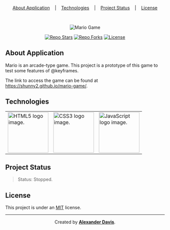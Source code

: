 <p align="center">
<a href="#about-application">About Application</a>
&nbsp;&nbsp;&nbsp;|&nbsp;&nbsp;&nbsp;
<a href="#technologies">Technologies</a>
&nbsp;&nbsp;&nbsp;|&nbsp;&nbsp;&nbsp;
<a href="#project-status">Project Status</a>
&nbsp;&nbsp;&nbsp;|&nbsp;&nbsp;&nbsp;
<a href="#license">License</a>
</p>

</br>

<p align="center">
  <img src="https://github.com/shunny2/mario-game/assets/72872854/2442afc0-7703-4308-9f8a-434a2b659d33" alt="Mario Game" />
</p>

<p align="center">
  <a href="https://img.shields.io/github/stars/shunny2/mario-game?style=social"><img src="https://img.shields.io/github/stars/shunny2/mario-game?style=social" alt="Repo Stars"/></a>
  <a href="https://img.shields.io/github/forks/shunny2/mario-game?style=social"><img src="https://img.shields.io/github/forks/shunny2/mario-game?style=social" alt="Repo Forks"/></a>
  <a href="https://img.shields.io/github/license/shunny2/mario-game?style=social"><img src="https://img.shields.io/github/license/shunny2/mario-game?style=social" alt="License"/></a>
</p>

## About Application

Mario is an arcade-type game. This project is a prototype of this game to test some features of @keyframes.

The link to access the game can be found at https://shunny2.github.io/mario-game/.

## Technologies

<table>
  <thead>
  </thead>
  <tbody>
    <td>
      <a href="https://pt.wikipedia.org/wiki/HTML5" title="HTML5"><img width="128" height="128" src="https://cdn.worldvectorlogo.com/logos/html-1.svg" alt="HTML5 logo image." /></a>
    </td>
    <td>
      <a href="https://pt.wikipedia.org/wiki/CSS3" title="CSS3"><img width="128" height="128" src="https://cdn.worldvectorlogo.com/logos/css-3.svg" alt="CSS3 logo image." /></a>
    </td>
    <td>
      <a href="https://developer.mozilla.org/en-US/docs/Web/JavaScript" title="JavaScript"><img width="128" height="128" src="https://cdn.worldvectorlogo.com/logos/javascript-1.svg" alt="JavaScript logo image." /></a>
    </td>
  </tbody>
</table>

## Project Status

> Status: Stopped.

## License

This project is under an [MIT](https://opensource.org/licenses/MIT) license.

<hr></hr>

<p align="center">Created by <a href="https://github.com/shunny2"><b>Alexander Davis</b></a>.</p>
